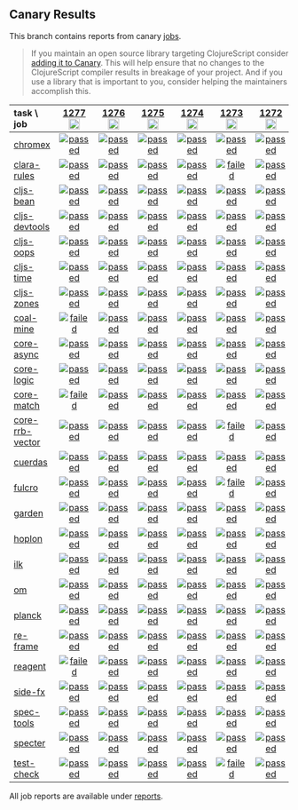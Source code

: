 ## Canary Results

This branch contains reports from canary [jobs](https://github.com/cljs-oss/canary/tree/jobs).

> If you maintain an open source library targeting ClojureScript consider [adding it to Canary](https://github.com/cljs-oss/canary/tree/master#how-to-participate). This will help ensure that no changes to the ClojureScript compiler results in breakage of your project. And if you use a library that is important to you, consider helping the maintainers accomplish this.

[//]: # (begin_overview_table)

| task \ job | <a href="reports/2020/02/05/job-001277-1.10.605-6ab76973" title="job #1277&#xA;&#xA;job&#xA;&#xA;requested by BinaryAge Bot (@babot) on 2020-02-05T11:02:15Z">1277<br/><img width=20 height=20 src="https://avatars0.githubusercontent.com/u/1476765?v=4&s=60"></a> | <a href="reports/2020/02/04/job-001276-1.10.605-6ab76973" title="job #1276&#xA;&#xA;job&#xA;&#xA;requested by BinaryAge Bot (@babot) on 2020-02-04T11:01:52Z">1276<br/><img width=20 height=20 src="https://avatars0.githubusercontent.com/u/1476765?v=4&s=60"></a> | <a href="reports/2020/02/03/job-001275-1.10.605-6ab76973" title="job #1275&#xA;&#xA;job&#xA;&#xA;requested by BinaryAge Bot (@babot) on 2020-02-03T11:01:59Z">1275<br/><img width=20 height=20 src="https://avatars0.githubusercontent.com/u/1476765?v=4&s=60"></a> | <a href="reports/2020/02/02/job-001274-1.10.605-6ab76973" title="job #1274&#xA;&#xA;job&#xA;&#xA;requested by BinaryAge Bot (@babot) on 2020-02-02T11:01:47Z">1274<br/><img width=20 height=20 src="https://avatars0.githubusercontent.com/u/1476765?v=4&s=60"></a> | <a href="reports/2020/02/01/job-001273-1.10.605-6ab76973" title="job #1273&#xA;&#xA;job&#xA;&#xA;requested by BinaryAge Bot (@babot) on 2020-02-01T11:01:58Z">1273<br/><img width=20 height=20 src="https://avatars0.githubusercontent.com/u/1476765?v=4&s=60"></a> | <a href="reports/2020/01/31/job-001272-1.10.605-6ab76973" title="job #1272&#xA;&#xA;job&#xA;&#xA;requested by BinaryAge Bot (@babot) on 2020-01-31T11:02:13Z">1272<br/><img width=20 height=20 src="https://avatars0.githubusercontent.com/u/1476765?v=4&s=60"></a> | <a href="reports/2020/01/30/job-001271-1.10.605-6ab76973" title="job #1271&#xA;&#xA;job&#xA;&#xA;requested by BinaryAge Bot (@babot) on 2020-01-30T11:01:59Z">1271<br/><img width=20 height=20 src="https://avatars0.githubusercontent.com/u/1476765?v=4&s=60"></a> | <a href="reports/2020/01/29/job-001270-1.10.606-47dedf5cb" title="job #1270&#xA;&#xA;job -c mfikes -r CLJS-3181&#xA;&#xA;requested by Mike Fikes (@mfikes) on 2020-01-29T22:09:55Z">1270<br/><img width=20 height=20 src="https://avatars1.githubusercontent.com/u/1723464?v=4&s=60"></a> | <a href="reports/2020/01/29/job-001269-1.10.605-6ab76973" title="job #1269&#xA;&#xA;job&#xA;&#xA;requested by BinaryAge Bot (@babot) on 2020-01-29T11:02:07Z">1269<br/><img width=20 height=20 src="https://avatars0.githubusercontent.com/u/1476765?v=4&s=60"></a> | <a href="reports/2020/01/28/job-001268-1.10.605-6ab76973" title="job #1268&#xA;&#xA;job&#xA;&#xA;requested by BinaryAge Bot (@babot) on 2020-01-28T11:02:05Z">1268<br/><img width=20 height=20 src="https://avatars0.githubusercontent.com/u/1476765?v=4&s=60"></a> |
| :--- | :---: | :---: | :---: | :---: | :---: | :---: | :---: | :---: | :---: | :---: |
| [chromex](https://github.com/binaryage/chromex) | <a href="reports/2020/02/05/job-001277-1.10.605-6ab76973#-chromex"><img title="passed" src="http://box.binaryage.com/s-passed.svg"><a> | <a href="reports/2020/02/04/job-001276-1.10.605-6ab76973#-chromex"><img title="passed" src="http://box.binaryage.com/s-passed.svg"><a> | <a href="reports/2020/02/03/job-001275-1.10.605-6ab76973#-chromex"><img title="passed" src="http://box.binaryage.com/s-passed.svg"><a> | <a href="reports/2020/02/02/job-001274-1.10.605-6ab76973#-chromex"><img title="passed" src="http://box.binaryage.com/s-passed.svg"><a> | <a href="reports/2020/02/01/job-001273-1.10.605-6ab76973#-chromex"><img title="passed" src="http://box.binaryage.com/s-passed.svg"><a> | <a href="reports/2020/01/31/job-001272-1.10.605-6ab76973#-chromex"><img title="passed" src="http://box.binaryage.com/s-passed.svg"><a> | <a href="reports/2020/01/30/job-001271-1.10.605-6ab76973#-chromex"><img title="passed" src="http://box.binaryage.com/s-passed.svg"><a> | <a href="reports/2020/01/29/job-001270-1.10.606-47dedf5cb#-chromex"><img title="passed" src="http://box.binaryage.com/s-passed.svg"><a> | <a href="reports/2020/01/29/job-001269-1.10.605-6ab76973#-chromex"><img title="passed" src="http://box.binaryage.com/s-passed.svg"><a> | <a href="reports/2020/01/28/job-001268-1.10.605-6ab76973#-chromex"><img title="passed" src="http://box.binaryage.com/s-passed.svg"><a> |
| [clara-rules](https://github.com/cerner/clara-rules) | <a href="reports/2020/02/05/job-001277-1.10.605-6ab76973#-clara-rules"><img title="passed" src="http://box.binaryage.com/s-passed.svg"><a> | <a href="reports/2020/02/04/job-001276-1.10.605-6ab76973#-clara-rules"><img title="passed" src="http://box.binaryage.com/s-passed.svg"><a> | <a href="reports/2020/02/03/job-001275-1.10.605-6ab76973#-clara-rules"><img title="passed" src="http://box.binaryage.com/s-passed.svg"><a> | <a href="reports/2020/02/02/job-001274-1.10.605-6ab76973#-clara-rules"><img title="passed" src="http://box.binaryage.com/s-passed.svg"><a> | <a href="reports/2020/02/01/job-001273-1.10.605-6ab76973#-clara-rules"><img title="failed" src="http://box.binaryage.com/s-failed.svg"><a> | <a href="reports/2020/01/31/job-001272-1.10.605-6ab76973#-clara-rules"><img title="passed" src="http://box.binaryage.com/s-passed.svg"><a> | <a href="reports/2020/01/30/job-001271-1.10.605-6ab76973#-clara-rules"><img title="passed" src="http://box.binaryage.com/s-passed.svg"><a> | <a href="reports/2020/01/29/job-001270-1.10.606-47dedf5cb#-clara-rules"><img title="passed" src="http://box.binaryage.com/s-passed.svg"><a> | <a href="reports/2020/01/29/job-001269-1.10.605-6ab76973#-clara-rules"><img title="unknown" src="http://box.binaryage.com/s-unknown.svg"><a> | <a href="reports/2020/01/28/job-001268-1.10.605-6ab76973#-clara-rules"><img title="unknown" src="http://box.binaryage.com/s-unknown.svg"><a> |
| [cljs-bean](https://github.com/mfikes/cljs-bean) | <a href="reports/2020/02/05/job-001277-1.10.605-6ab76973#-cljs-bean"><img title="passed" src="http://box.binaryage.com/s-passed.svg"><a> | <a href="reports/2020/02/04/job-001276-1.10.605-6ab76973#-cljs-bean"><img title="passed" src="http://box.binaryage.com/s-passed.svg"><a> | <a href="reports/2020/02/03/job-001275-1.10.605-6ab76973#-cljs-bean"><img title="passed" src="http://box.binaryage.com/s-passed.svg"><a> | <a href="reports/2020/02/02/job-001274-1.10.605-6ab76973#-cljs-bean"><img title="passed" src="http://box.binaryage.com/s-passed.svg"><a> | <a href="reports/2020/02/01/job-001273-1.10.605-6ab76973#-cljs-bean"><img title="passed" src="http://box.binaryage.com/s-passed.svg"><a> | <a href="reports/2020/01/31/job-001272-1.10.605-6ab76973#-cljs-bean"><img title="passed" src="http://box.binaryage.com/s-passed.svg"><a> | <a href="reports/2020/01/30/job-001271-1.10.605-6ab76973#-cljs-bean"><img title="passed" src="http://box.binaryage.com/s-passed.svg"><a> | <a href="reports/2020/01/29/job-001270-1.10.606-47dedf5cb#-cljs-bean"><img title="failed" src="http://box.binaryage.com/s-failed.svg"><a> | <a href="reports/2020/01/29/job-001269-1.10.605-6ab76973#-cljs-bean"><img title="passed" src="http://box.binaryage.com/s-passed.svg"><a> | <a href="reports/2020/01/28/job-001268-1.10.605-6ab76973#-cljs-bean"><img title="failed" src="http://box.binaryage.com/s-failed.svg"><a> |
| [cljs-devtools](https://github.com/binaryage/cljs-devtools) | <a href="reports/2020/02/05/job-001277-1.10.605-6ab76973#-cljs-devtools"><img title="passed" src="http://box.binaryage.com/s-passed.svg"><a> | <a href="reports/2020/02/04/job-001276-1.10.605-6ab76973#-cljs-devtools"><img title="passed" src="http://box.binaryage.com/s-passed.svg"><a> | <a href="reports/2020/02/03/job-001275-1.10.605-6ab76973#-cljs-devtools"><img title="passed" src="http://box.binaryage.com/s-passed.svg"><a> | <a href="reports/2020/02/02/job-001274-1.10.605-6ab76973#-cljs-devtools"><img title="passed" src="http://box.binaryage.com/s-passed.svg"><a> | <a href="reports/2020/02/01/job-001273-1.10.605-6ab76973#-cljs-devtools"><img title="passed" src="http://box.binaryage.com/s-passed.svg"><a> | <a href="reports/2020/01/31/job-001272-1.10.605-6ab76973#-cljs-devtools"><img title="passed" src="http://box.binaryage.com/s-passed.svg"><a> | <a href="reports/2020/01/30/job-001271-1.10.605-6ab76973#-cljs-devtools"><img title="passed" src="http://box.binaryage.com/s-passed.svg"><a> | <a href="reports/2020/01/29/job-001270-1.10.606-47dedf5cb#-cljs-devtools"><img title="passed" src="http://box.binaryage.com/s-passed.svg"><a> | <a href="reports/2020/01/29/job-001269-1.10.605-6ab76973#-cljs-devtools"><img title="passed" src="http://box.binaryage.com/s-passed.svg"><a> | <a href="reports/2020/01/28/job-001268-1.10.605-6ab76973#-cljs-devtools"><img title="failed" src="http://box.binaryage.com/s-failed.svg"><a> |
| [cljs-oops](https://github.com/binaryage/cljs-oops) | <a href="reports/2020/02/05/job-001277-1.10.605-6ab76973#-cljs-oops"><img title="passed" src="http://box.binaryage.com/s-passed.svg"><a> | <a href="reports/2020/02/04/job-001276-1.10.605-6ab76973#-cljs-oops"><img title="passed" src="http://box.binaryage.com/s-passed.svg"><a> | <a href="reports/2020/02/03/job-001275-1.10.605-6ab76973#-cljs-oops"><img title="passed" src="http://box.binaryage.com/s-passed.svg"><a> | <a href="reports/2020/02/02/job-001274-1.10.605-6ab76973#-cljs-oops"><img title="passed" src="http://box.binaryage.com/s-passed.svg"><a> | <a href="reports/2020/02/01/job-001273-1.10.605-6ab76973#-cljs-oops"><img title="passed" src="http://box.binaryage.com/s-passed.svg"><a> | <a href="reports/2020/01/31/job-001272-1.10.605-6ab76973#-cljs-oops"><img title="passed" src="http://box.binaryage.com/s-passed.svg"><a> | <a href="reports/2020/01/30/job-001271-1.10.605-6ab76973#-cljs-oops"><img title="passed" src="http://box.binaryage.com/s-passed.svg"><a> | <a href="reports/2020/01/29/job-001270-1.10.606-47dedf5cb#-cljs-oops"><img title="failed" src="http://box.binaryage.com/s-failed.svg"><a> | <a href="reports/2020/01/29/job-001269-1.10.605-6ab76973#-cljs-oops"><img title="passed" src="http://box.binaryage.com/s-passed.svg"><a> | <a href="reports/2020/01/28/job-001268-1.10.605-6ab76973#-cljs-oops"><img title="passed" src="http://box.binaryage.com/s-passed.svg"><a> |
| [cljs-time](https://github.com/andrewmcveigh/cljs-time) | <a href="reports/2020/02/05/job-001277-1.10.605-6ab76973#-cljs-time"><img title="passed" src="http://box.binaryage.com/s-passed.svg"><a> | <a href="reports/2020/02/04/job-001276-1.10.605-6ab76973#-cljs-time"><img title="passed" src="http://box.binaryage.com/s-passed.svg"><a> | <a href="reports/2020/02/03/job-001275-1.10.605-6ab76973#-cljs-time"><img title="passed" src="http://box.binaryage.com/s-passed.svg"><a> | <a href="reports/2020/02/02/job-001274-1.10.605-6ab76973#-cljs-time"><img title="passed" src="http://box.binaryage.com/s-passed.svg"><a> | <a href="reports/2020/02/01/job-001273-1.10.605-6ab76973#-cljs-time"><img title="passed" src="http://box.binaryage.com/s-passed.svg"><a> | <a href="reports/2020/01/31/job-001272-1.10.605-6ab76973#-cljs-time"><img title="passed" src="http://box.binaryage.com/s-passed.svg"><a> | <a href="reports/2020/01/30/job-001271-1.10.605-6ab76973#-cljs-time"><img title="passed" src="http://box.binaryage.com/s-passed.svg"><a> | <a href="reports/2020/01/29/job-001270-1.10.606-47dedf5cb#-cljs-time"><img title="passed" src="http://box.binaryage.com/s-passed.svg"><a> | <a href="reports/2020/01/29/job-001269-1.10.605-6ab76973#-cljs-time"><img title="unknown" src="http://box.binaryage.com/s-unknown.svg"><a> | <a href="reports/2020/01/28/job-001268-1.10.605-6ab76973#-cljs-time"><img title="unknown" src="http://box.binaryage.com/s-unknown.svg"><a> |
| [cljs-zones](https://github.com/binaryage/cljs-zones) | <a href="reports/2020/02/05/job-001277-1.10.605-6ab76973#-cljs-zones"><img title="passed" src="http://box.binaryage.com/s-passed.svg"><a> | <a href="reports/2020/02/04/job-001276-1.10.605-6ab76973#-cljs-zones"><img title="passed" src="http://box.binaryage.com/s-passed.svg"><a> | <a href="reports/2020/02/03/job-001275-1.10.605-6ab76973#-cljs-zones"><img title="passed" src="http://box.binaryage.com/s-passed.svg"><a> | <a href="reports/2020/02/02/job-001274-1.10.605-6ab76973#-cljs-zones"><img title="passed" src="http://box.binaryage.com/s-passed.svg"><a> | <a href="reports/2020/02/01/job-001273-1.10.605-6ab76973#-cljs-zones"><img title="passed" src="http://box.binaryage.com/s-passed.svg"><a> | <a href="reports/2020/01/31/job-001272-1.10.605-6ab76973#-cljs-zones"><img title="passed" src="http://box.binaryage.com/s-passed.svg"><a> | <a href="reports/2020/01/30/job-001271-1.10.605-6ab76973#-cljs-zones"><img title="passed" src="http://box.binaryage.com/s-passed.svg"><a> | <a href="reports/2020/01/29/job-001270-1.10.606-47dedf5cb#-cljs-zones"><img title="failed" src="http://box.binaryage.com/s-failed.svg"><a> | <a href="reports/2020/01/29/job-001269-1.10.605-6ab76973#-cljs-zones"><img title="passed" src="http://box.binaryage.com/s-passed.svg"><a> | <a href="reports/2020/01/28/job-001268-1.10.605-6ab76973#-cljs-zones"><img title="passed" src="http://box.binaryage.com/s-passed.svg"><a> |
| [coal-mine](https://github.com/mfikes/coal-mine) | <a href="reports/2020/02/05/job-001277-1.10.605-6ab76973#-coal-mine"><img title="failed" src="http://box.binaryage.com/s-failed.svg"><a> | <a href="reports/2020/02/04/job-001276-1.10.605-6ab76973#-coal-mine"><img title="passed" src="http://box.binaryage.com/s-passed.svg"><a> | <a href="reports/2020/02/03/job-001275-1.10.605-6ab76973#-coal-mine"><img title="passed" src="http://box.binaryage.com/s-passed.svg"><a> | <a href="reports/2020/02/02/job-001274-1.10.605-6ab76973#-coal-mine"><img title="passed" src="http://box.binaryage.com/s-passed.svg"><a> | <a href="reports/2020/02/01/job-001273-1.10.605-6ab76973#-coal-mine"><img title="passed" src="http://box.binaryage.com/s-passed.svg"><a> | <a href="reports/2020/01/31/job-001272-1.10.605-6ab76973#-coal-mine"><img title="passed" src="http://box.binaryage.com/s-passed.svg"><a> | <a href="reports/2020/01/30/job-001271-1.10.605-6ab76973#-coal-mine"><img title="passed" src="http://box.binaryage.com/s-passed.svg"><a> | <a href="reports/2020/01/29/job-001270-1.10.606-47dedf5cb#-coal-mine"><img title="failed" src="http://box.binaryage.com/s-failed.svg"><a> | <a href="reports/2020/01/29/job-001269-1.10.605-6ab76973#-coal-mine"><img title="failed" src="http://box.binaryage.com/s-failed.svg"><a> | <a href="reports/2020/01/28/job-001268-1.10.605-6ab76973#-coal-mine"><img title="failed" src="http://box.binaryage.com/s-failed.svg"><a> |
| [core-async](https://github.com/clojure/core.async) | <a href="reports/2020/02/05/job-001277-1.10.605-6ab76973#-core-async"><img title="passed" src="http://box.binaryage.com/s-passed.svg"><a> | <a href="reports/2020/02/04/job-001276-1.10.605-6ab76973#-core-async"><img title="passed" src="http://box.binaryage.com/s-passed.svg"><a> | <a href="reports/2020/02/03/job-001275-1.10.605-6ab76973#-core-async"><img title="passed" src="http://box.binaryage.com/s-passed.svg"><a> | <a href="reports/2020/02/02/job-001274-1.10.605-6ab76973#-core-async"><img title="passed" src="http://box.binaryage.com/s-passed.svg"><a> | <a href="reports/2020/02/01/job-001273-1.10.605-6ab76973#-core-async"><img title="passed" src="http://box.binaryage.com/s-passed.svg"><a> | <a href="reports/2020/01/31/job-001272-1.10.605-6ab76973#-core-async"><img title="passed" src="http://box.binaryage.com/s-passed.svg"><a> | <a href="reports/2020/01/30/job-001271-1.10.605-6ab76973#-core-async"><img title="passed" src="http://box.binaryage.com/s-passed.svg"><a> | <a href="reports/2020/01/29/job-001270-1.10.606-47dedf5cb#-core-async"><img title="failed" src="http://box.binaryage.com/s-failed.svg"><a> | <a href="reports/2020/01/29/job-001269-1.10.605-6ab76973#-core-async"><img title="unknown" src="http://box.binaryage.com/s-unknown.svg"><a> | <a href="reports/2020/01/28/job-001268-1.10.605-6ab76973#-core-async"><img title="unknown" src="http://box.binaryage.com/s-unknown.svg"><a> |
| [core-logic](https://github.com/clojure/core.logic) | <a href="reports/2020/02/05/job-001277-1.10.605-6ab76973#-core-logic"><img title="passed" src="http://box.binaryage.com/s-passed.svg"><a> | <a href="reports/2020/02/04/job-001276-1.10.605-6ab76973#-core-logic"><img title="passed" src="http://box.binaryage.com/s-passed.svg"><a> | <a href="reports/2020/02/03/job-001275-1.10.605-6ab76973#-core-logic"><img title="passed" src="http://box.binaryage.com/s-passed.svg"><a> | <a href="reports/2020/02/02/job-001274-1.10.605-6ab76973#-core-logic"><img title="passed" src="http://box.binaryage.com/s-passed.svg"><a> | <a href="reports/2020/02/01/job-001273-1.10.605-6ab76973#-core-logic"><img title="passed" src="http://box.binaryage.com/s-passed.svg"><a> | <a href="reports/2020/01/31/job-001272-1.10.605-6ab76973#-core-logic"><img title="passed" src="http://box.binaryage.com/s-passed.svg"><a> | <a href="reports/2020/01/30/job-001271-1.10.605-6ab76973#-core-logic"><img title="passed" src="http://box.binaryage.com/s-passed.svg"><a> | <a href="reports/2020/01/29/job-001270-1.10.606-47dedf5cb#-core-logic"><img title="passed" src="http://box.binaryage.com/s-passed.svg"><a> | <a href="reports/2020/01/29/job-001269-1.10.605-6ab76973#-core-logic"><img title="unknown" src="http://box.binaryage.com/s-unknown.svg"><a> | <a href="reports/2020/01/28/job-001268-1.10.605-6ab76973#-core-logic"><img title="unknown" src="http://box.binaryage.com/s-unknown.svg"><a> |
| [core-match](https://github.com/clojure/core.match) | <a href="reports/2020/02/05/job-001277-1.10.605-6ab76973#-core-match"><img title="failed" src="http://box.binaryage.com/s-failed.svg"><a> | <a href="reports/2020/02/04/job-001276-1.10.605-6ab76973#-core-match"><img title="passed" src="http://box.binaryage.com/s-passed.svg"><a> | <a href="reports/2020/02/03/job-001275-1.10.605-6ab76973#-core-match"><img title="passed" src="http://box.binaryage.com/s-passed.svg"><a> | <a href="reports/2020/02/02/job-001274-1.10.605-6ab76973#-core-match"><img title="passed" src="http://box.binaryage.com/s-passed.svg"><a> | <a href="reports/2020/02/01/job-001273-1.10.605-6ab76973#-core-match"><img title="passed" src="http://box.binaryage.com/s-passed.svg"><a> | <a href="reports/2020/01/31/job-001272-1.10.605-6ab76973#-core-match"><img title="passed" src="http://box.binaryage.com/s-passed.svg"><a> | <a href="reports/2020/01/30/job-001271-1.10.605-6ab76973#-core-match"><img title="passed" src="http://box.binaryage.com/s-passed.svg"><a> | <a href="reports/2020/01/29/job-001270-1.10.606-47dedf5cb#-core-match"><img title="passed" src="http://box.binaryage.com/s-passed.svg"><a> | <a href="reports/2020/01/29/job-001269-1.10.605-6ab76973#-core-match"><img title="unknown" src="http://box.binaryage.com/s-unknown.svg"><a> | <a href="reports/2020/01/28/job-001268-1.10.605-6ab76973#-core-match"><img title="unknown" src="http://box.binaryage.com/s-unknown.svg"><a> |
| [core-rrb-vector](https://github.com/clojure/core.rrb-vector) | <a href="reports/2020/02/05/job-001277-1.10.605-6ab76973#-core-rrb-vector"><img title="passed" src="http://box.binaryage.com/s-passed.svg"><a> | <a href="reports/2020/02/04/job-001276-1.10.605-6ab76973#-core-rrb-vector"><img title="passed" src="http://box.binaryage.com/s-passed.svg"><a> | <a href="reports/2020/02/03/job-001275-1.10.605-6ab76973#-core-rrb-vector"><img title="passed" src="http://box.binaryage.com/s-passed.svg"><a> | <a href="reports/2020/02/02/job-001274-1.10.605-6ab76973#-core-rrb-vector"><img title="passed" src="http://box.binaryage.com/s-passed.svg"><a> | <a href="reports/2020/02/01/job-001273-1.10.605-6ab76973#-core-rrb-vector"><img title="failed" src="http://box.binaryage.com/s-failed.svg"><a> | <a href="reports/2020/01/31/job-001272-1.10.605-6ab76973#-core-rrb-vector"><img title="passed" src="http://box.binaryage.com/s-passed.svg"><a> | <a href="reports/2020/01/30/job-001271-1.10.605-6ab76973#-core-rrb-vector"><img title="passed" src="http://box.binaryage.com/s-passed.svg"><a> | <a href="reports/2020/01/29/job-001270-1.10.606-47dedf5cb#-core-rrb-vector"><img title="failed" src="http://box.binaryage.com/s-failed.svg"><a> | <a href="reports/2020/01/29/job-001269-1.10.605-6ab76973#-core-rrb-vector"><img title="unknown" src="http://box.binaryage.com/s-unknown.svg"><a> | <a href="reports/2020/01/28/job-001268-1.10.605-6ab76973#-core-rrb-vector"><img title="unknown" src="http://box.binaryage.com/s-unknown.svg"><a> |
| [cuerdas](https://github.com/funcool/cuerdas) | <a href="reports/2020/02/05/job-001277-1.10.605-6ab76973#-cuerdas"><img title="passed" src="http://box.binaryage.com/s-passed.svg"><a> | <a href="reports/2020/02/04/job-001276-1.10.605-6ab76973#-cuerdas"><img title="passed" src="http://box.binaryage.com/s-passed.svg"><a> | <a href="reports/2020/02/03/job-001275-1.10.605-6ab76973#-cuerdas"><img title="passed" src="http://box.binaryage.com/s-passed.svg"><a> | <a href="reports/2020/02/02/job-001274-1.10.605-6ab76973#-cuerdas"><img title="passed" src="http://box.binaryage.com/s-passed.svg"><a> | <a href="reports/2020/02/01/job-001273-1.10.605-6ab76973#-cuerdas"><img title="passed" src="http://box.binaryage.com/s-passed.svg"><a> | <a href="reports/2020/01/31/job-001272-1.10.605-6ab76973#-cuerdas"><img title="passed" src="http://box.binaryage.com/s-passed.svg"><a> | <a href="reports/2020/01/30/job-001271-1.10.605-6ab76973#-cuerdas"><img title="passed" src="http://box.binaryage.com/s-passed.svg"><a> | <a href="reports/2020/01/29/job-001270-1.10.606-47dedf5cb#-cuerdas"><img title="passed" src="http://box.binaryage.com/s-passed.svg"><a> | <a href="reports/2020/01/29/job-001269-1.10.605-6ab76973#-cuerdas"><img title="unknown" src="http://box.binaryage.com/s-unknown.svg"><a> | <a href="reports/2020/01/28/job-001268-1.10.605-6ab76973#-cuerdas"><img title="unknown" src="http://box.binaryage.com/s-unknown.svg"><a> |
| [fulcro](https://github.com/fulcrologic/fulcro) | <a href="reports/2020/02/05/job-001277-1.10.605-6ab76973#-fulcro"><img title="passed" src="http://box.binaryage.com/s-passed.svg"><a> | <a href="reports/2020/02/04/job-001276-1.10.605-6ab76973#-fulcro"><img title="passed" src="http://box.binaryage.com/s-passed.svg"><a> | <a href="reports/2020/02/03/job-001275-1.10.605-6ab76973#-fulcro"><img title="passed" src="http://box.binaryage.com/s-passed.svg"><a> | <a href="reports/2020/02/02/job-001274-1.10.605-6ab76973#-fulcro"><img title="passed" src="http://box.binaryage.com/s-passed.svg"><a> | <a href="reports/2020/02/01/job-001273-1.10.605-6ab76973#-fulcro"><img title="failed" src="http://box.binaryage.com/s-failed.svg"><a> | <a href="reports/2020/01/31/job-001272-1.10.605-6ab76973#-fulcro"><img title="passed" src="http://box.binaryage.com/s-passed.svg"><a> | <a href="reports/2020/01/30/job-001271-1.10.605-6ab76973#-fulcro"><img title="passed" src="http://box.binaryage.com/s-passed.svg"><a> | <a href="reports/2020/01/29/job-001270-1.10.606-47dedf5cb#-fulcro"><img title="failed" src="http://box.binaryage.com/s-failed.svg"><a> | <a href="reports/2020/01/29/job-001269-1.10.605-6ab76973#-fulcro"><img title="unknown" src="http://box.binaryage.com/s-unknown.svg"><a> | <a href="reports/2020/01/28/job-001268-1.10.605-6ab76973#-fulcro"><img title="unknown" src="http://box.binaryage.com/s-unknown.svg"><a> |
| [garden](https://github.com/noprompt/garden) | <a href="reports/2020/02/05/job-001277-1.10.605-6ab76973#-garden"><img title="passed" src="http://box.binaryage.com/s-passed.svg"><a> | <a href="reports/2020/02/04/job-001276-1.10.605-6ab76973#-garden"><img title="passed" src="http://box.binaryage.com/s-passed.svg"><a> | <a href="reports/2020/02/03/job-001275-1.10.605-6ab76973#-garden"><img title="passed" src="http://box.binaryage.com/s-passed.svg"><a> | <a href="reports/2020/02/02/job-001274-1.10.605-6ab76973#-garden"><img title="passed" src="http://box.binaryage.com/s-passed.svg"><a> | <a href="reports/2020/02/01/job-001273-1.10.605-6ab76973#-garden"><img title="passed" src="http://box.binaryage.com/s-passed.svg"><a> | <a href="reports/2020/01/31/job-001272-1.10.605-6ab76973#-garden"><img title="passed" src="http://box.binaryage.com/s-passed.svg"><a> | <a href="reports/2020/01/30/job-001271-1.10.605-6ab76973#-garden"><img title="passed" src="http://box.binaryage.com/s-passed.svg"><a> | <a href="reports/2020/01/29/job-001270-1.10.606-47dedf5cb#-garden"><img title="passed" src="http://box.binaryage.com/s-passed.svg"><a> | <a href="reports/2020/01/29/job-001269-1.10.605-6ab76973#-garden"><img title="unknown" src="http://box.binaryage.com/s-unknown.svg"><a> | <a href="reports/2020/01/28/job-001268-1.10.605-6ab76973#-garden"><img title="unknown" src="http://box.binaryage.com/s-unknown.svg"><a> |
| [hoplon](https://github.com/hoplon/hoplon) | <a href="reports/2020/02/05/job-001277-1.10.605-6ab76973#-hoplon"><img title="passed" src="http://box.binaryage.com/s-passed.svg"><a> | <a href="reports/2020/02/04/job-001276-1.10.605-6ab76973#-hoplon"><img title="passed" src="http://box.binaryage.com/s-passed.svg"><a> | <a href="reports/2020/02/03/job-001275-1.10.605-6ab76973#-hoplon"><img title="passed" src="http://box.binaryage.com/s-passed.svg"><a> | <a href="reports/2020/02/02/job-001274-1.10.605-6ab76973#-hoplon"><img title="passed" src="http://box.binaryage.com/s-passed.svg"><a> | <a href="reports/2020/02/01/job-001273-1.10.605-6ab76973#-hoplon"><img title="passed" src="http://box.binaryage.com/s-passed.svg"><a> | <a href="reports/2020/01/31/job-001272-1.10.605-6ab76973#-hoplon"><img title="passed" src="http://box.binaryage.com/s-passed.svg"><a> | <a href="reports/2020/01/30/job-001271-1.10.605-6ab76973#-hoplon"><img title="passed" src="http://box.binaryage.com/s-passed.svg"><a> | <a href="reports/2020/01/29/job-001270-1.10.606-47dedf5cb#-hoplon"><img title="passed" src="http://box.binaryage.com/s-passed.svg"><a> | <a href="reports/2020/01/29/job-001269-1.10.605-6ab76973#-hoplon"><img title="unknown" src="http://box.binaryage.com/s-unknown.svg"><a> | <a href="reports/2020/01/28/job-001268-1.10.605-6ab76973#-hoplon"><img title="unknown" src="http://box.binaryage.com/s-unknown.svg"><a> |
| [ilk](https://github.com/mfikes/ilk) | <a href="reports/2020/02/05/job-001277-1.10.605-6ab76973#-ilk"><img title="passed" src="http://box.binaryage.com/s-passed.svg"><a> | <a href="reports/2020/02/04/job-001276-1.10.605-6ab76973#-ilk"><img title="passed" src="http://box.binaryage.com/s-passed.svg"><a> | <a href="reports/2020/02/03/job-001275-1.10.605-6ab76973#-ilk"><img title="passed" src="http://box.binaryage.com/s-passed.svg"><a> | <a href="reports/2020/02/02/job-001274-1.10.605-6ab76973#-ilk"><img title="passed" src="http://box.binaryage.com/s-passed.svg"><a> | <a href="reports/2020/02/01/job-001273-1.10.605-6ab76973#-ilk"><img title="passed" src="http://box.binaryage.com/s-passed.svg"><a> | <a href="reports/2020/01/31/job-001272-1.10.605-6ab76973#-ilk"><img title="passed" src="http://box.binaryage.com/s-passed.svg"><a> | <a href="reports/2020/01/30/job-001271-1.10.605-6ab76973#-ilk"><img title="passed" src="http://box.binaryage.com/s-passed.svg"><a> | <a href="reports/2020/01/29/job-001270-1.10.606-47dedf5cb#-ilk"><img title="passed" src="http://box.binaryage.com/s-passed.svg"><a> | <a href="reports/2020/01/29/job-001269-1.10.605-6ab76973#-ilk"><img title="passed" src="http://box.binaryage.com/s-passed.svg"><a> | <a href="reports/2020/01/28/job-001268-1.10.605-6ab76973#-ilk"><img title="passed" src="http://box.binaryage.com/s-passed.svg"><a> |
| [om](https://github.com/omcljs/om) | <a href="reports/2020/02/05/job-001277-1.10.605-6ab76973#-om"><img title="passed" src="http://box.binaryage.com/s-passed.svg"><a> | <a href="reports/2020/02/04/job-001276-1.10.605-6ab76973#-om"><img title="passed" src="http://box.binaryage.com/s-passed.svg"><a> | <a href="reports/2020/02/03/job-001275-1.10.605-6ab76973#-om"><img title="passed" src="http://box.binaryage.com/s-passed.svg"><a> | <a href="reports/2020/02/02/job-001274-1.10.605-6ab76973#-om"><img title="passed" src="http://box.binaryage.com/s-passed.svg"><a> | <a href="reports/2020/02/01/job-001273-1.10.605-6ab76973#-om"><img title="passed" src="http://box.binaryage.com/s-passed.svg"><a> | <a href="reports/2020/01/31/job-001272-1.10.605-6ab76973#-om"><img title="passed" src="http://box.binaryage.com/s-passed.svg"><a> | <a href="reports/2020/01/30/job-001271-1.10.605-6ab76973#-om"><img title="passed" src="http://box.binaryage.com/s-passed.svg"><a> | <a href="reports/2020/01/29/job-001270-1.10.606-47dedf5cb#-om"><img title="passed" src="http://box.binaryage.com/s-passed.svg"><a> | <a href="reports/2020/01/29/job-001269-1.10.605-6ab76973#-om"><img title="unknown" src="http://box.binaryage.com/s-unknown.svg"><a> | <a href="reports/2020/01/28/job-001268-1.10.605-6ab76973#-om"><img title="unknown" src="http://box.binaryage.com/s-unknown.svg"><a> |
| [planck](https://github.com/planck-repl/planck) | <a href="reports/2020/02/05/job-001277-1.10.605-6ab76973#-planck"><img title="passed" src="http://box.binaryage.com/s-passed.svg"><a> | <a href="reports/2020/02/04/job-001276-1.10.605-6ab76973#-planck"><img title="passed" src="http://box.binaryage.com/s-passed.svg"><a> | <a href="reports/2020/02/03/job-001275-1.10.605-6ab76973#-planck"><img title="passed" src="http://box.binaryage.com/s-passed.svg"><a> | <a href="reports/2020/02/02/job-001274-1.10.605-6ab76973#-planck"><img title="passed" src="http://box.binaryage.com/s-passed.svg"><a> | <a href="reports/2020/02/01/job-001273-1.10.605-6ab76973#-planck"><img title="passed" src="http://box.binaryage.com/s-passed.svg"><a> | <a href="reports/2020/01/31/job-001272-1.10.605-6ab76973#-planck"><img title="passed" src="http://box.binaryage.com/s-passed.svg"><a> | <a href="reports/2020/01/30/job-001271-1.10.605-6ab76973#-planck"><img title="passed" src="http://box.binaryage.com/s-passed.svg"><a> | <a href="reports/2020/01/29/job-001270-1.10.606-47dedf5cb#-planck"><img title="passed" src="http://box.binaryage.com/s-passed.svg"><a> | <a href="reports/2020/01/29/job-001269-1.10.605-6ab76973#-planck"><img title="unknown" src="http://box.binaryage.com/s-unknown.svg"><a> | <a href="reports/2020/01/28/job-001268-1.10.605-6ab76973#-planck"><img title="unknown" src="http://box.binaryage.com/s-unknown.svg"><a> |
| [re-frame](https://github.com/Day8/re-frame) | <a href="reports/2020/02/05/job-001277-1.10.605-6ab76973#-re-frame"><img title="passed" src="http://box.binaryage.com/s-passed.svg"><a> | <a href="reports/2020/02/04/job-001276-1.10.605-6ab76973#-re-frame"><img title="passed" src="http://box.binaryage.com/s-passed.svg"><a> | <a href="reports/2020/02/03/job-001275-1.10.605-6ab76973#-re-frame"><img title="passed" src="http://box.binaryage.com/s-passed.svg"><a> | <a href="reports/2020/02/02/job-001274-1.10.605-6ab76973#-re-frame"><img title="passed" src="http://box.binaryage.com/s-passed.svg"><a> | <a href="reports/2020/02/01/job-001273-1.10.605-6ab76973#-re-frame"><img title="passed" src="http://box.binaryage.com/s-passed.svg"><a> | <a href="reports/2020/01/31/job-001272-1.10.605-6ab76973#-re-frame"><img title="passed" src="http://box.binaryage.com/s-passed.svg"><a> | <a href="reports/2020/01/30/job-001271-1.10.605-6ab76973#-re-frame"><img title="passed" src="http://box.binaryage.com/s-passed.svg"><a> | <a href="reports/2020/01/29/job-001270-1.10.606-47dedf5cb#-re-frame"><img title="passed" src="http://box.binaryage.com/s-passed.svg"><a> | <a href="reports/2020/01/29/job-001269-1.10.605-6ab76973#-re-frame"><img title="unknown" src="http://box.binaryage.com/s-unknown.svg"><a> | <a href="reports/2020/01/28/job-001268-1.10.605-6ab76973#-re-frame"><img title="unknown" src="http://box.binaryage.com/s-unknown.svg"><a> |
| [reagent](https://github.com/reagent-project/reagent) | <a href="reports/2020/02/05/job-001277-1.10.605-6ab76973#-reagent"><img title="failed" src="http://box.binaryage.com/s-failed.svg"><a> | <a href="reports/2020/02/04/job-001276-1.10.605-6ab76973#-reagent"><img title="passed" src="http://box.binaryage.com/s-passed.svg"><a> | <a href="reports/2020/02/03/job-001275-1.10.605-6ab76973#-reagent"><img title="passed" src="http://box.binaryage.com/s-passed.svg"><a> | <a href="reports/2020/02/02/job-001274-1.10.605-6ab76973#-reagent"><img title="passed" src="http://box.binaryage.com/s-passed.svg"><a> | <a href="reports/2020/02/01/job-001273-1.10.605-6ab76973#-reagent"><img title="passed" src="http://box.binaryage.com/s-passed.svg"><a> | <a href="reports/2020/01/31/job-001272-1.10.605-6ab76973#-reagent"><img title="passed" src="http://box.binaryage.com/s-passed.svg"><a> | <a href="reports/2020/01/30/job-001271-1.10.605-6ab76973#-reagent"><img title="passed" src="http://box.binaryage.com/s-passed.svg"><a> | <a href="reports/2020/01/29/job-001270-1.10.606-47dedf5cb#-reagent"><img title="failed" src="http://box.binaryage.com/s-failed.svg"><a> | <a href="reports/2020/01/29/job-001269-1.10.605-6ab76973#-reagent"><img title="unknown" src="http://box.binaryage.com/s-unknown.svg"><a> | <a href="reports/2020/01/28/job-001268-1.10.605-6ab76973#-reagent"><img title="unknown" src="http://box.binaryage.com/s-unknown.svg"><a> |
| [side-fx](https://github.com/cljsrn/side-fx) | <a href="reports/2020/02/05/job-001277-1.10.605-6ab76973#-side-fx"><img title="passed" src="http://box.binaryage.com/s-passed.svg"><a> | <a href="reports/2020/02/04/job-001276-1.10.605-6ab76973#-side-fx"><img title="passed" src="http://box.binaryage.com/s-passed.svg"><a> | <a href="reports/2020/02/03/job-001275-1.10.605-6ab76973#-side-fx"><img title="passed" src="http://box.binaryage.com/s-passed.svg"><a> | <a href="reports/2020/02/02/job-001274-1.10.605-6ab76973#-side-fx"><img title="passed" src="http://box.binaryage.com/s-passed.svg"><a> | <a href="reports/2020/02/01/job-001273-1.10.605-6ab76973#-side-fx"><img title="passed" src="http://box.binaryage.com/s-passed.svg"><a> | <a href="reports/2020/01/31/job-001272-1.10.605-6ab76973#-side-fx"><img title="passed" src="http://box.binaryage.com/s-passed.svg"><a> | <a href="reports/2020/01/30/job-001271-1.10.605-6ab76973#-side-fx"><img title="passed" src="http://box.binaryage.com/s-passed.svg"><a> | <a href="reports/2020/01/29/job-001270-1.10.606-47dedf5cb#-side-fx"><img title="failed" src="http://box.binaryage.com/s-failed.svg"><a> | <a href="reports/2020/01/29/job-001269-1.10.605-6ab76973#-side-fx"><img title="unknown" src="http://box.binaryage.com/s-unknown.svg"><a> | <a href="reports/2020/01/28/job-001268-1.10.605-6ab76973#-side-fx"><img title="unknown" src="http://box.binaryage.com/s-unknown.svg"><a> |
| [spec-tools](https://github.com/metosin/spec-tools) | <a href="reports/2020/02/05/job-001277-1.10.605-6ab76973#-spec-tools"><img title="passed" src="http://box.binaryage.com/s-passed.svg"><a> | <a href="reports/2020/02/04/job-001276-1.10.605-6ab76973#-spec-tools"><img title="passed" src="http://box.binaryage.com/s-passed.svg"><a> | <a href="reports/2020/02/03/job-001275-1.10.605-6ab76973#-spec-tools"><img title="passed" src="http://box.binaryage.com/s-passed.svg"><a> | <a href="reports/2020/02/02/job-001274-1.10.605-6ab76973#-spec-tools"><img title="passed" src="http://box.binaryage.com/s-passed.svg"><a> | <a href="reports/2020/02/01/job-001273-1.10.605-6ab76973#-spec-tools"><img title="passed" src="http://box.binaryage.com/s-passed.svg"><a> | <a href="reports/2020/01/31/job-001272-1.10.605-6ab76973#-spec-tools"><img title="passed" src="http://box.binaryage.com/s-passed.svg"><a> | <a href="reports/2020/01/30/job-001271-1.10.605-6ab76973#-spec-tools"><img title="passed" src="http://box.binaryage.com/s-passed.svg"><a> | <a href="reports/2020/01/29/job-001270-1.10.606-47dedf5cb#-spec-tools"><img title="passed" src="http://box.binaryage.com/s-passed.svg"><a> | <a href="reports/2020/01/29/job-001269-1.10.605-6ab76973#-spec-tools"><img title="unknown" src="http://box.binaryage.com/s-unknown.svg"><a> | <a href="reports/2020/01/28/job-001268-1.10.605-6ab76973#-spec-tools"><img title="unknown" src="http://box.binaryage.com/s-unknown.svg"><a> |
| [specter](https://github.com/nathanmarz/specter) | <a href="reports/2020/02/05/job-001277-1.10.605-6ab76973#-specter"><img title="passed" src="http://box.binaryage.com/s-passed.svg"><a> | <a href="reports/2020/02/04/job-001276-1.10.605-6ab76973#-specter"><img title="passed" src="http://box.binaryage.com/s-passed.svg"><a> | <a href="reports/2020/02/03/job-001275-1.10.605-6ab76973#-specter"><img title="passed" src="http://box.binaryage.com/s-passed.svg"><a> | <a href="reports/2020/02/02/job-001274-1.10.605-6ab76973#-specter"><img title="passed" src="http://box.binaryage.com/s-passed.svg"><a> | <a href="reports/2020/02/01/job-001273-1.10.605-6ab76973#-specter"><img title="passed" src="http://box.binaryage.com/s-passed.svg"><a> | <a href="reports/2020/01/31/job-001272-1.10.605-6ab76973#-specter"><img title="passed" src="http://box.binaryage.com/s-passed.svg"><a> | <a href="reports/2020/01/30/job-001271-1.10.605-6ab76973#-specter"><img title="passed" src="http://box.binaryage.com/s-passed.svg"><a> | <a href="reports/2020/01/29/job-001270-1.10.606-47dedf5cb#-specter"><img title="passed" src="http://box.binaryage.com/s-passed.svg"><a> | <a href="reports/2020/01/29/job-001269-1.10.605-6ab76973#-specter"><img title="unknown" src="http://box.binaryage.com/s-unknown.svg"><a> | <a href="reports/2020/01/28/job-001268-1.10.605-6ab76973#-specter"><img title="unknown" src="http://box.binaryage.com/s-unknown.svg"><a> |
| [test-check](https://github.com/clojure/test.check) | <a href="reports/2020/02/05/job-001277-1.10.605-6ab76973#-test-check"><img title="passed" src="http://box.binaryage.com/s-passed.svg"><a> | <a href="reports/2020/02/04/job-001276-1.10.605-6ab76973#-test-check"><img title="passed" src="http://box.binaryage.com/s-passed.svg"><a> | <a href="reports/2020/02/03/job-001275-1.10.605-6ab76973#-test-check"><img title="passed" src="http://box.binaryage.com/s-passed.svg"><a> | <a href="reports/2020/02/02/job-001274-1.10.605-6ab76973#-test-check"><img title="passed" src="http://box.binaryage.com/s-passed.svg"><a> | <a href="reports/2020/02/01/job-001273-1.10.605-6ab76973#-test-check"><img title="failed" src="http://box.binaryage.com/s-failed.svg"><a> | <a href="reports/2020/01/31/job-001272-1.10.605-6ab76973#-test-check"><img title="passed" src="http://box.binaryage.com/s-passed.svg"><a> | <a href="reports/2020/01/30/job-001271-1.10.605-6ab76973#-test-check"><img title="passed" src="http://box.binaryage.com/s-passed.svg"><a> | <a href="reports/2020/01/29/job-001270-1.10.606-47dedf5cb#-test-check"><img title="passed" src="http://box.binaryage.com/s-passed.svg"><a> | <a href="reports/2020/01/29/job-001269-1.10.605-6ab76973#-test-check"><img title="unknown" src="http://box.binaryage.com/s-unknown.svg"><a> | <a href="reports/2020/01/28/job-001268-1.10.605-6ab76973#-test-check"><img title="unknown" src="http://box.binaryage.com/s-unknown.svg"><a> |

[//]: # (end_overview_table)

All job reports are available under [reports](reports).

